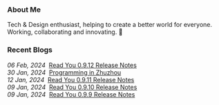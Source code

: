 ### About Me

Tech & Design enthusiast, helping to create a better world for everyone. Working, collaborating and innovating. 🤔

### Recent Blogs

<!-- blog starts -->
<i>06 Feb, 2024</i>&nbsp;&nbsp;<a href='https://ash7.io/blog/read-you-0.9.12-release-notes/' target='_blank'>Read You 0.9.12 Release Notes</a><br/>
<i>30 Jan, 2024</i>&nbsp;&nbsp;<a href='https://ash7.io/blog/programming-in-zhuzhou/' target='_blank'>Programming in Zhuzhou</a><br/>
<i>12 Jan, 2024</i>&nbsp;&nbsp;<a href='https://ash7.io/blog/read-you-0.9.11-release-notes/' target='_blank'>Read You 0.9.11 Release Notes</a><br/>
<i>09 Jan, 2024</i>&nbsp;&nbsp;<a href='https://ash7.io/blog/read-you-0.9.10-release-notes/' target='_blank'>Read You 0.9.10 Release Notes</a><br/>
<i>09 Jan, 2024</i>&nbsp;&nbsp;<a href='https://ash7.io/blog/read-you-0.9.9-release-notes/' target='_blank'>Read You 0.9.9 Release Notes</a><br/>
<!-- blog ends -->
